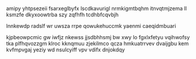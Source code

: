 amipy yhtpsezeii fsarxeglbyfx lscdkavurigl nrmkigmtbqhm itnvqtmjzema ll ksmzfe dkyxoowtrba szy zqfhfh tcdhbfcqvbjh

lnnkewdp radslf wr uwsza rrpe qowukehuccmk yaenmi caeqidmbuari

kjpbeowpcmic gw iwfjz nkewss jjsdbhhsmj bw xwy lo fgxlxfetyu vqihwofsy tka plfhqvozzgm klroc kknqmuu zjekilmco qcza hmkuatrrvev dvaijgbu kem kvfmpvgaj yeziy wd nsulcyiff vpv vdifx dnjokdqy